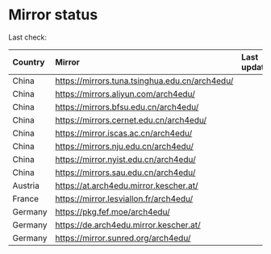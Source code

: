 <script src="./time.js"></script>
# Mirror status
Last check: <script type="text/javascript">localize(1742102446.5474849);</script>

|Country|Mirror|Last update|
|:------|:-----|:----------|
|China|https://mirrors.tuna.tsinghua.edu.cn/arch4edu/|<script type="text/javascript">localize(1742067058);</script>|
|China|https://mirrors.aliyun.com/arch4edu/|<script type="text/javascript">localize(1742067058);</script>|
|China|https://mirrors.bfsu.edu.cn/arch4edu/|<script type="text/javascript">localize(1742067058);</script>|
|China|https://mirrors.cernet.edu.cn/arch4edu/|<script type="text/javascript">localize(1742067058);</script>|
|China|https://mirror.iscas.ac.cn/arch4edu/|<script type="text/javascript">localize(1742067058);</script>|
|China|https://mirrors.nju.edu.cn/arch4edu/|<script type="text/javascript">localize(1742020792);</script>|
|China|https://mirror.nyist.edu.cn/arch4edu/|<script type="text/javascript">localize(1742067058);</script>|
|China|https://mirrors.sau.edu.cn/arch4edu/|<script type="text/javascript">localize(1731653531);</script>|
|Austria|https://at.arch4edu.mirror.kescher.at/|<script type="text/javascript">localize(1742067058);</script>|
|France|https://mirror.lesviallon.fr/arch4edu/|<script type="text/javascript">localize(1742067058);</script>|
|Germany|https://pkg.fef.moe/arch4edu/|<script type="text/javascript">localize(1742067058);</script>|
|Germany|https://de.arch4edu.mirror.kescher.at/|<script type="text/javascript">localize(1742067058);</script>|
|Germany|https://mirror.sunred.org/arch4edu/|<script type="text/javascript">localize(1742067058);</script>|

<script src="./tablefilter/tablefilter.js"></script>
<script src="./table.js"></script>